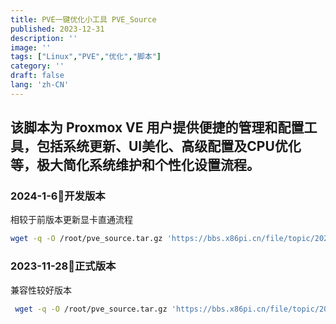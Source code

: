 ```yaml
---
title: PVE一键优化小工具 PVE_Source
published: 2023-12-31
description: ''
image: ''
tags: ["Linux","PVE","优化","脚本"]
category: ''
draft: false 
lang: 'zh-CN'
---
```



## 该脚本为 Proxmox VE 用户提供便捷的管理和配置工具，包括系统更新、UI美化、高级配置及CPU优化等，极大简化系统维护和个性化设置流程。

### 2024-1-6🌸开发版本 

相较于前版本更新显卡直通流程

```bash
wget -q -O /root/pve_source.tar.gz 'https://bbs.x86pi.cn/file/topic/2024-01-06/file/24f723efc6ab4913b1f99c97a1d1a472b2.gz' && tar zxvf /root/pve_source.tar.gz && /root/./pve_source
```

### 2023-11-28🌸正式版本

兼容性较好版本

```bash
 wget -q -O /root/pve_source.tar.gz 'https://bbs.x86pi.cn/file/topic/2023-11-28/file/01ac88d7d2b840cb88c15cb5e19d4305b2.gz' && tar zxvf /root/pve_source.tar.gz && /root/./pve_source
```

